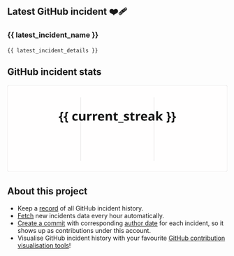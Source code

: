 ## Latest GitHub incident ❤️‍🩹

### {{ latest_incident_name }}

```
{{ latest_incident_details }}
```

## GitHub incident stats

<!-- Total incidents

Total incidents (Last year)

Total downtime (Last year)

SLA (Last year) -->

![GitHub Streak](streak.svg)


<!-- Most downed date (monday - sunday) -->

<!-- ![Top Langs](top.svg) -->

## About this project

- Keep a [record](https://github.com/GitHub-Incident-History/GitHub-Incident-History/tree/main/incidents) of all GitHub incident history.
- [Fetch](https://github.com/GitHub-Incident-History/GitHub-Incident-History/actions/workflows/update_data.yml) new incidents data every hour automatically.
- [Create a commit](https://github.com/GitHub-Incident-History/GitHub-Incident-History/commits/github-incident-history) with corresponding [author date](https://docs.github.com/en/account-and-profile/setting-up-and-managing-your-github-profile/managing-contribution-settings-on-your-profile/troubleshooting-commits-on-your-timeline#how-github-uses-the-git-author-date-and-commit-date) for each incident, so it shows up as contributions under this account.
- Visualise GitHub incident history with your favourite [GitHub contribution visualisation tools](https://skyline.github.com/GitHub-Incident-History)!